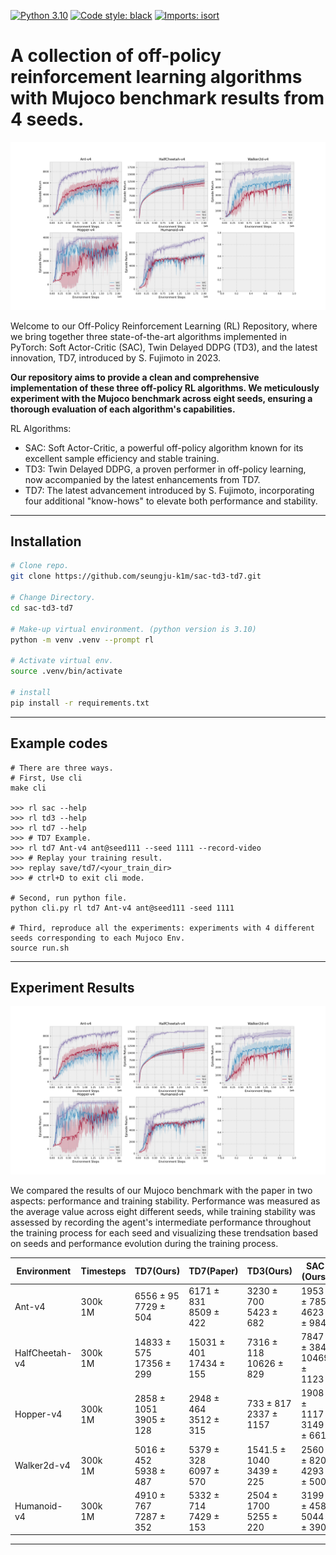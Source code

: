 [![Python 3.10](https://img.shields.io/badge/python-3.10-blue.svg)](https://www.python.org/downloads/release/python-380/)
[![Code style: black](https://img.shields.io/badge/code%20style-black-000000.svg)](https://github.com/psf/black)
[![Imports: isort](https://img.shields.io/badge/imports-isort-white)](https://pycqa.github.io/isort/)

# A collection of off-policy reinforcement learning algorithms with Mujoco benchmark results from 4 seeds.

![learning_curve](./data/learning_curve.png)

Welcome to our Off-Policy Reinforcement Learning (RL) Repository, where we bring together three state-of-the-art algorithms implemented in PyTorch: Soft Actor-Critic (SAC), Twin Delayed DDPG (TD3), and the latest innovation, TD7, introduced by S. Fujimoto in 2023.

**Our repository aims to provide a clean and comprehensive implementation of these three off-policy RL algorithms. We meticulously experiment with the Mujoco benchmark across eight seeds, ensuring a thorough evaluation of each algorithm's capabilities.**

RL Algorithms:

- SAC: Soft Actor-Critic, a powerful off-policy algorithm known for its excellent sample efficiency and stable training.
- TD3: Twin Delayed DDPG, a proven performer in off-policy learning, now accompanied by the latest enhancements from TD7.
- TD7: The latest advancement introduced by S. Fujimoto, incorporating four additional "know-hows" to elevate both performance and stability.

______________________________________________________________________

## Installation

```bash
# Clone repo.
git clone https://github.com/seungju-k1m/sac-td3-td7.git

# Change Directory.
cd sac-td3-td7

# Make-up virtual environment. (python version is 3.10)
python -m venv .venv --prompt rl

# Activate virtual env.
source .venv/bin/activate

# install
pip install -r requirements.txt

```

______________________________________________________________________

## Example codes

```
# There are three ways.
# First, Use cli
make cli

>>> rl sac --help
>>> rl td3 --help
>>> rl td7 --help
>>> # TD7 Example.
>>> rl td7 Ant-v4 ant@seed111 --seed 1111 --record-video
>>> # Replay your training result.
>>> replay save/td7/<your_train_dir>
>>> # ctrl+D to exit cli mode.

# Second, run python file.
python cli.py rl td7 Ant-v4 ant@seed111 -seed 1111

# Third, reproduce all the experiments: experiments with 4 different seeds corresponding to each Mujoco Env.
source run.sh
```

______________________________________________________________________

## Experiment Results

![learning_curve](./data/learning_curve.png)

We compared the results of our Mujoco benchmark with the paper in two aspects: performance and training stability. Performance was measured as the average value across eight different seeds, while training stability was assessed by recording the agent's intermediate performance throughout the training process for each seed and visualizing these trendsation based on seeds and performance evolution during the training process.

| Environment    | Timesteps    | TD7(Ours)                    | TD7(Paper)                   | TD3(Ours)                     | SAC (Ours)                   |
| -------------- | ------------ | ---------------------------- | ---------------------------- | ----------------------------- | ---------------------------- |
| Ant-v4         | 300k <br> 1M | 6556 ± 95 <br> 7729 ± 504    | 6171 ± 831 <br> 8509 ± 422   | 3230 ± 700 <br> 5423 ± 682    | 1953 ± 785 <br> 4623 ± 984   |
| HalfCheetah-v4 | 300k <br> 1M | 14833 ± 575 <br> 17356 ± 299 | 15031 ± 401 <br> 17434 ± 155 | 7316 ± 118 <br> 10626 ± 829   | 7847 ± 384 <br> 10469 ± 1123 |
| Hopper-v4      | 300k <br> 1M | 2858 ± 1051 <br> 3905 ± 128  | 2948 ± 464 <br> 3512 ± 315   | 733 ± 817 <br> 2337 ±  1157   | 1908 ± 1117 <br> 3149 ± 661  |
| Walker2d-v4    | 300k <br> 1M | 5016 ± 452 <br> 5938 ± 487   | 5379 ± 328 <br> 6097 ± 570   | 1541.5 ± 1040 <br> 3439 ± 225 | 2560 ± 820 <br> 4293 ± 500   |
| Humanoid-v4    | 300k <br> 1M | 4910 ± 767 <br> 7287 ± 352   | 5332 ± 714 <br> 7429 ± 153   | 2504 ± 1700 <br> 5255 ± 220   | 3199 ± 458 <br> 5044 ± 390   |

______________________________________________________________________
